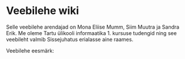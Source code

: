 # Veebilehe wiki

Selle veebilehe arendajad on Mona Eliise Mumm, Siim Muutra ja Sandra Erik. Me oleme Tartu ülikooli informaatika 1. kursuse tudengid ning see veebileht valmib Sissejuhatus erialasse aine raames.

Veebilehe eesmärk: 
